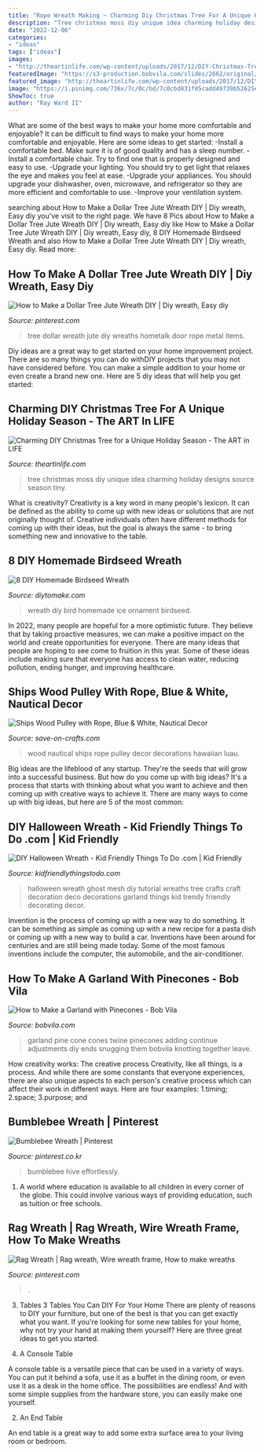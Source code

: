 ```yaml
---
title: "Rope Wreath Making ~ Charming Diy Christmas Tree For A Unique Holiday Season"
description: "Tree christmas moss diy unique idea charming holiday designs source season tiny"
date: "2022-12-06"
categories:
- "ideas"
tags: ["ideas"]
images:
- "http://theartinlife.com/wp-content/uploads/2017/12/DIY-Christmas-Tree-3-The-ART-In-LIFE.jpg"
featuredImage: "https://s3-production.bobvila.com/slides/2662/original/pineonegarland.jpg?1475702372"
featured_image: "http://theartinlife.com/wp-content/uploads/2017/12/DIY-Christmas-Tree-3-The-ART-In-LIFE.jpg"
image: "https://i.pinimg.com/736x/7c/0c/bd/7c0cbd831f05cadd49739b52625e75c8.jpg"
ShowToc: true
author: "Ray Ward II"
---
```



What are some of the best ways to make your home more comfortable and enjoyable?
It can be difficult to find ways to make your home more comfortable and enjoyable. Here are some ideas to get started: 
-Install a comfortable bed. Make sure it is of good quality and has a sleep number.
-Install a comfortable chair. Try to find one that is properly designed and easy to use.
-Upgrade your lighting. You should try to get light that relaxes the eye and makes you feel at ease.
-Upgrade your appliances. You should upgrade your dishwasher, oven, microwave, and refrigerator so they are more efficient and comfortable to use. 
-Improve your ventilation system.

	

		
searching about How to Make a Dollar Tree Jute Wreath DIY | Diy wreath, Easy diy you've visit to the right page. We have 8 Pics about How to Make a Dollar Tree Jute Wreath DIY | Diy wreath, Easy diy like How to Make a Dollar Tree Jute Wreath DIY | Diy wreath, Easy diy, 8 DIY Homemade Birdseed Wreath and also How to Make a Dollar Tree Jute Wreath DIY | Diy wreath, Easy diy. Read more:
		
    
## How To Make A Dollar Tree Jute Wreath DIY | Diy Wreath, Easy Diy

<img loading=lazy src="https://i.pinimg.com/736x/7c/0c/bd/7c0cbd831f05cadd49739b52625e75c8.jpg" onerror="this.onerror=null;this.src='https://tse3.mm.bing.net/th?id=OIP.X5vc-BATbcau1AoAY3phTwHaJ3&amp;pid=15.1';" alt="How to Make a Dollar Tree Jute Wreath DIY | Diy wreath, Easy diy">

_Source: pinterest.com_

>tree dollar wreath jute diy wreaths hometalk door rope metal items. 

	

Diy ideas are a great way to get started on your home improvement project. There are so many things you can do withDIY projects that you may not have considered before. You can make a simple addition to your home or even create a brand new one. Here are 5 diy ideas that will help you get started:

    
## Charming DIY Christmas Tree For A Unique Holiday Season - The ART In LIFE

<img loading=lazy src="http://theartinlife.com/wp-content/uploads/2017/12/DIY-Christmas-Tree-3-The-ART-In-LIFE.jpg" onerror="this.onerror=null;this.src='https://tse4.mm.bing.net/th?id=OIP.xFWtIIN88TpZqSR-LQn6awHaLD&amp;pid=15.1';" alt="Charming DIY Christmas Tree for a Unique Holiday Season - The ART in LIFE">

_Source: theartinlife.com_

>tree christmas moss diy unique idea charming holiday designs source season tiny. 

	

What is creativity?
Creativity is a key word in many people's lexicon. It can be defined as the ability to come up with new ideas or solutions that are not originally thought of. Creative individuals often have different methods for coming up with their ideas, but the goal is always the same - to bring something new and innovative to the table.

    
## 8 DIY Homemade Birdseed Wreath

<img loading=lazy src="https://www.diytomake.com/wp-content/uploads/2015/10/bird-wreath.jpg" onerror="this.onerror=null;this.src='https://tse2.mm.bing.net/th?id=OIP.FtlvkxO1Lyxewq_bd2gTtwHaI_&amp;pid=15.1';" alt="8 DIY Homemade Birdseed Wreath">

_Source: diytomake.com_

>wreath diy bird homemade ice ornament birdseed. 

	

In 2022, many people are hopeful for a more optimistic future. They believe that by taking proactive measures, we can make a positive impact on the world and create opportunities for everyone. There are many ideas that people are hoping to see come to fruition in this year. Some of these ideas include making sure that everyone has access to clean water, reducing pollution, ending hunger, and improving healthcare.

    
## Ships Wood Pulley With Rope, Blue &amp; White, Nautical Decor

<img loading=lazy src="https://d28xhcgddm1buq.cloudfront.net/product-images/portmouth-nautical-pulley-16-wood-3.jpg" onerror="this.onerror=null;this.src='https://tse3.mm.bing.net/th?id=OIP.vFeDKjKOfEThkqYquqIuOwHaK1&amp;pid=15.1';" alt="Ships Wood Pulley with Rope, Blue &amp; White, Nautical Decor">

_Source: save-on-crafts.com_

>wood nautical ships rope pulley decor decorations hawaiian luau. 

	

Big ideas are the lifeblood of any startup. They're the seeds that will grow into a successful business. But how do you come up with big ideas? It's a process that starts with thinking about what you want to achieve and then coming up with creative ways to achieve it. There are many ways to come up with big ideas, but here are 5 of the most common: 

    
## DIY Halloween Wreath - Kid Friendly Things To Do .com | Kid Friendly

<img loading=lazy src="http://i0.wp.com/kidfriendlythingstodo.com/wp-content/uploads/2014/10/halloween-wreath-ghost.jpg" onerror="this.onerror=null;this.src='https://tse3.mm.bing.net/th?id=OIP.R_gZth3vaXC5WUXjF4k2PAHaKj&amp;pid=15.1';" alt="DIY Halloween Wreath - Kid Friendly Things To Do .com | Kid Friendly">

_Source: kidfriendlythingstodo.com_

>halloween wreath ghost mesh diy tutorial wreaths tree crafts craft decoration deco decorations garland things kid trendy friendly decorating decor. 

	

Invention is the process of coming up with a new way to do something. It can be something as simple as coming up with a new recipe for a pasta dish or coming up with a new way to build a car. Inventions have been around for centuries and are still being made today. Some of the most famous inventions include the computer, the automobile, and the air-conditioner.

    
## How To Make A Garland With Pinecones - Bob Vila

<img loading=lazy src="https://s3-production.bobvila.com/slides/2662/original/pineonegarland.jpg?1475702372" onerror="this.onerror=null;this.src='https://tse3.mm.bing.net/th?id=OIP.ew4mbLl3GJOl0aqVGf9GiwAAAA&amp;pid=15.1';" alt="How to Make a Garland with Pinecones - Bob Vila">

_Source: bobvila.com_

>garland pine cone cones twine pinecones adding continue adjustments diy ends snugging them bobvila knotting together leave. 

	

How creativity works: The creative process
Creativity, like all things, is a process. And while there are some constants that everyone experiences, there are also unique aspects to each person's creative process which can affect their work in different ways. Here are four examples: 1.timing; 2.space; 3.purpose; and 
    
## Bumblebee Wreath | Pinterest

<img loading=lazy src="https://i.pinimg.com/736x/c8/93/79/c89379d908e66b0e0ac37df66ee29caa.jpg" onerror="this.onerror=null;this.src='https://tse2.mm.bing.net/th?id=OIP.33j6zANVeB9ptrAjV2kVmAHaNK&amp;pid=15.1';" alt="Bumblebee Wreath | Pinterest">

_Source: pinterest.co.kr_

>bumblebee hive effortlessly. 

	

1. A world where education is available to all children in every corner of the globe. This could involve various ways of providing education, such as tuition or free schools. 

    
## Rag Wreath | Rag Wreath, Wire Wreath Frame, How To Make Wreaths

<img loading=lazy src="https://i.pinimg.com/originals/94/e7/f1/94e7f1f6942f22e64d1baa87eb619c22.jpg" onerror="this.onerror=null;this.src='https://tse2.mm.bing.net/th?id=OIP.-CeXw6Y5H4k75TiCryhs5wHaJ4&amp;pid=15.1';" alt="Rag Wreath | Rag wreath, Wire wreath frame, How to make wreaths">

_Source: pinterest.com_

>. 

	

3. Tables
3 Tables You Can DIY For Your Home
There are plenty of reasons to DIY your furniture, but one of the best is that you can get exactly what you want. If you're looking for some new tables for your home, why not try your hand at making them yourself? Here are three great ideas to get you started.

1. A Console Table

A console table is a versatile piece that can be used in a variety of ways. You can put it behind a sofa, use it as a buffet in the dining room, or even use it as a desk in the home office. The possibilities are endless! And with some simple supplies from the hardware store, you can easily make one yourself.

2. An End Table

An end table is a great way to add some extra surface area to your living room or bedroom.

